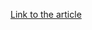 [Link to the article](https://medium.com/@simone.kraus/cyberattack-uac-0125-using-the-army-theme-cert-ua-12559-e4cb07ef333b?source=rss-3d60ce83d2f7------2)
